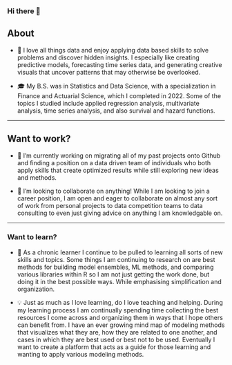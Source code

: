 ### Hi there 👋

<!--
**cdreetz/cdreetz** is a ✨ _special_ ✨ repository because its `README.md` (this file) appears on your GitHub profile.

Here are some ideas to get you started:




- 💬 Ask me about ...
- 📫 How to reach me: ...
- 😄 Pronouns: ...
- ⚡ Fun fact: ...
-->
## About

- 🌱 I love all things data and enjoy applying data based skills to solve problems and discover hidden insights. I especially like creating predictive models, forecasting time series data, and generating creative visuals that uncover patterns that may otherwise be overlooked.

- :mortar_board: My B.S. was in Statistics and Data Science, with a specialization in Finance and Actuarial Science, which I completed in 2022. Some of the topics I studied include applied regression analysis, multivariate analysis, time series analysis,  and also survival and hazard functions.

-----

## Want to work?
 
- 🔭 I’m currently working on migrating all of my past projects onto Github and finding a position on a data driven team of individuals who both apply skills that create optimized results while still exploring new ideas and methods.

- 👯 I’m looking to collaborate on anything! While I am looking to join a career position, I am open and eager to collaborate on almost any sort of work from personal projects to data competition teams to data consulting to even just giving advice on anything I am knowledgable on.

-----

### Want to learn?

- 🤔 As a chronic learner I continue to be pulled to learning all sorts of new skills and topics.  Some things I am continuing to research on are best methods for building model ensembles, ML methods, and comparing various libraries within R so I am not just getting the work done, but doing it in the best possible ways.  While emphasising simplification and organization.

- :bulb: Just as much as I love learning, do I love teaching and helping.  During my learning process I am continually spending time collecting the best resources I come across and organizing them in ways that I hope others can benefit from.  I have an ever growing mind map of modeling methods that visualizes what they are, how they are related to one another, and cases in which they are best used or best not to be used.  Eventually I want to create a platform that acts as a guide for those learning and wanting to apply various modeling methods.  
